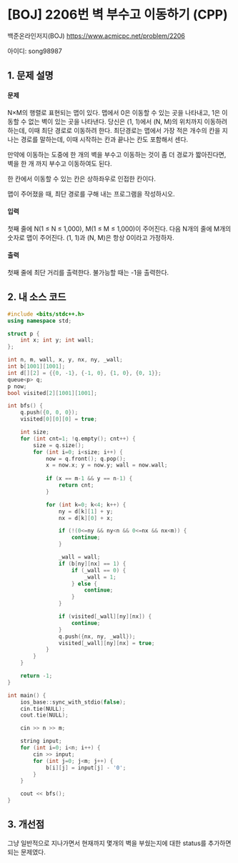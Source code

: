 # [BOJ] 2206번 벽 부수고 이동하기 (CPP)

백준온라인저지(BOJ) https://www.acmicpc.net/problem/2206


아이디: song98987


## 1. 문제 설명

#### 문제
N×M의 행렬로 표현되는 맵이 있다. 맵에서 0은 이동할 수 있는 곳을 나타내고, 1은 이동할 수 없는 벽이 있는 곳을 나타낸다. 당신은 (1, 1)에서 (N, M)의 위치까지 이동하려 하는데, 이때 최단 경로로 이동하려 한다. 최단경로는 맵에서 가장 적은 개수의 칸을 지나는 경로를 말하는데, 이때 시작하는 칸과 끝나는 칸도 포함해서 센다.

만약에 이동하는 도중에 한 개의 벽을 부수고 이동하는 것이 좀 더 경로가 짧아진다면, 벽을 한 개 까지 부수고 이동하여도 된다.

한 칸에서 이동할 수 있는 칸은 상하좌우로 인접한 칸이다.

맵이 주어졌을 때, 최단 경로를 구해 내는 프로그램을 작성하시오.

#### 입력
첫째 줄에 N(1 ≤ N ≤ 1,000), M(1 ≤ M ≤ 1,000)이 주어진다. 다음 N개의 줄에 M개의 숫자로 맵이 주어진다. (1, 1)과 (N, M)은 항상 0이라고 가정하자.

#### 출력
첫째 줄에 최단 거리를 출력한다. 불가능할 때는 -1을 출력한다.

## 2. 내 소스 코드

```C++
#include <bits/stdc++.h>
using namespace std;

struct p {
    int x; int y; int wall;
};

int n, m, wall, x, y, nx, ny, _wall;
int b[1001][1001];
int d[][2] = {{0, -1}, {-1, 0}, {1, 0}, {0, 1}};
queue<p> q;
p now;
bool visited[2][1001][1001];

int bfs() {
    q.push({0, 0, 0});
    visited[0][0][0] = true;

    int size;
    for (int cnt=1; !q.empty(); cnt++) {
        size = q.size();
        for (int i=0; i<size; i++) {
            now = q.front(); q.pop();
            x = now.x; y = now.y; wall = now.wall;
            
            if (x == m-1 && y == n-1) {
                return cnt;
            }

            for (int k=0; k<4; k++) {
                ny = d[k][1] + y;
                nx = d[k][0] + x;

                if (!(0<=ny && ny<n && 0<=nx && nx<m)) {
                    continue;
                }

                _wall = wall;
                if (b[ny][nx] == 1) {
                    if (_wall == 0) {
                        _wall = 1;
                    } else {
                        continue;
                    }
                }

                if (visited[_wall][ny][nx]) {
                    continue;
                }
                q.push({nx, ny, _wall});
                visited[_wall][ny][nx] = true;    
            }
        }
    }

    return -1;
}

int main() {
    ios_base::sync_with_stdio(false);
    cin.tie(NULL);
    cout.tie(NULL);

    cin >> n >> m;

    string input;
    for (int i=0; i<n; i++) {
        cin >> input;
        for (int j=0; j<m; j++) {
            b[i][j] = input[j] - '0';
        }
    }

    cout << bfs();
}
```

## 3. 개선점

그냥 일반적으로 지나가면서 현재까지 몇개의 벽을 부쉈는지에 대한 status를 추가하면 되는 문제였다.
